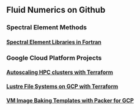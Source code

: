 ## Fluid Numerics on Github


### Spectral Element Methods

#### [Spectral Element Libraries in Fortran](https://github.com/FluidNumerics/SELF)

### Google Cloud Platform Projects

#### [Autoscaling HPC clusters with Terraform](https://github.com/FluidNumerics/fluid-slurm-gcp_terraform)
#### [Lustre File Systems on GCP with Terraform](https://github.com/FluidNumerics/lustre-gcp_terraform)
#### [VM Image Baking Templates with Packer for GCP](https://github.com/FluidNumerics/fluid-slurm-gcp_custom-image-bakery)
